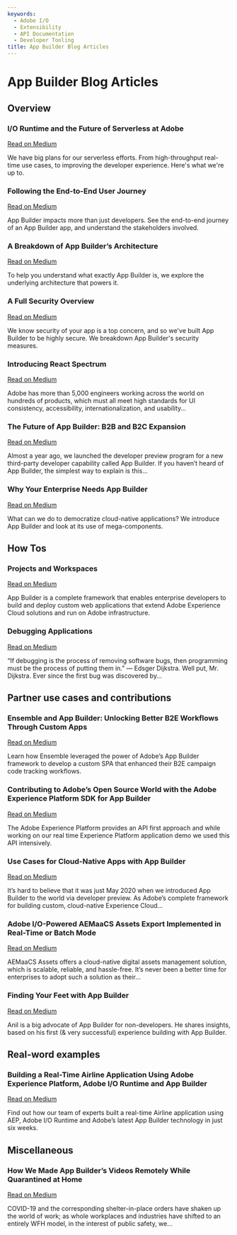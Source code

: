 ```yaml
---
keywords:
  - Adobe I/O
  - Extensibility
  - API Documentation
  - Developer Tooling
title: App Builder Blog Articles  
---
```


# App Builder Blog Articles

## Overview


<DiscoverBlock slots="heading, link, text" width="100%"/>

### I/O Runtime and the Future of Serverless at Adobe

[Read on Medium](https://medium.com/adobetech/i-o-runtime-and-the-future-of-serverless-at-adobe-2c647b43d3a7)

We have big plans for our serverless efforts. From high-throughput real-time use cases, to improving the developer experience. Here's what we're up to.




<DiscoverBlock slots="heading, link, text" width="100%"/>

### Following the End-to-End User Journey

[Read on Medium](https://medium.com/adobetech/following-the-end-to-end-user-journey-project-firefly-guides-6f961648ed20)

App Builder impacts more than just developers. See the end-to-end journey of an App Builder app, and understand the stakeholders involved.



<DiscoverBlock slots="heading, link, text" width="100%"/>

### A Breakdown of App Builder’s Architecture

[Read on Medium](https://medium.com/adobetech/a-breakdown-of-fireflys-architecture-project-firefly-guides-fe4f38e16014) 

To help you understand what exactly App Builder is, we explore the underlying architecture that powers it.




<DiscoverBlock slots="heading, link, text" width="100%"/>

### A Full Security Overview

[Read on Medium](https://medium.com/adobetech/a-full-security-overview-project-firefly-guides-c0b10919be2a) 

We know security of your app is a top concern, and so we've built App Builder to be highly secure. We breakdown App Builder's security measures.




<DiscoverBlock slots="heading, link, text" width="100%"/>

### Introducing React Spectrum 

[Read on Medium](https://medium.com/adobetech/introducing-react-spectrum-2f3dfab45906) 

Adobe has more than 5,000 engineers working across the world on hundreds of products, which must all meet high standards for UI consistency, accessibility, internationalization, and usability…




<DiscoverBlock slots="heading, link, text" width="100%"/>

### The Future of App Builder: B2B and B2C Expansion

[Read on Medium](https://medium.com/adobetech/the-future-of-project-firefly-b2b-and-b2c-expansion-89de7ec60610) 

Almost a year ago, we launched the developer preview program for a new third-party developer capability called App Builder. If you haven’t heard of App Builder, the simplest way to explain is this…




<DiscoverBlock slots="heading, link, text" width="100%"/>

### Why Your Enterprise Needs App Builder

[Read on Medium](https://medium.com/adobetech/why-your-enterprise-needs-project-firefly-9c2f2469a5f2) 

What can we do to democratize cloud-native applications? We introduce App Builder and look at its use of mega-components.



## How Tos

<DiscoverBlock slots="heading, link, text" width="100%"/>

### Projects and Workspaces

[Read on Medium](https://medium.com/adobetech/project-firefly-how-to-projects-and-workspaces-9738d31338e7) 

App Builder is a complete framework that enables enterprise developers to build and deploy custom web applications that extend Adobe Experience Cloud solutions and run on Adobe infrastructure.



<DiscoverBlock slots="heading, link, text" width="100%"/>

### Debugging Applications

[Read on Medium](https://medium.com/adobetech/debugging-applications-project-firefly-ecbe3e2a4495) 

“If debugging is the process of removing software bugs, then programming must be the process of putting them in.” — Edsger Dijkstra. Well put, Mr. Dijkstra. Ever since the first bug was discovered by…




## Partner use cases and contributions

<DiscoverBlock slots="heading, link, text" width="100%"/>

### Ensemble and App Builder: Unlocking Better B2E Workflows Through Custom Apps

[Read on Medium](https://medium.com/adobetech/building-an-spa-to-enhance-b2e-workflows-with-project-firefly-de128b180ee3) 

Learn how Ensemble leveraged the power of Adobe’s App Builder framework to develop a custom SPA that enhanced their B2E campaign code tracking workflows.



<DiscoverBlock slots="heading, link, text" width="100%"/>

### Contributing to Adobe’s Open Source World with the Adobe Experience Platform SDK for App Builder

[Read on Medium](https://medium.com/adobetech/contributing-to-adobes-open-source-world-with-the-adobe-experience-platform-sdk-for-project-1ae80d140608) 

The Adobe Experience Platform provides an API first approach and while working on our real time Experience Platform application demo we used this API intensively.



<DiscoverBlock slots="heading, link, text" width="100%"/>

### Use Cases for Cloud-Native Apps with App Builder

[Read on Medium](https://medium.com/adobetech/use-cases-project-firefly-cloud-native-apps-32f5ac6ef718) 

It’s hard to believe that it was just May 2020 when we introduced App Builder to the world via developer preview. As Adobe’s complete framework for building custom, cloud-native Experience Cloud…




<DiscoverBlock slots="heading, link, text" width="100%"/>

### Adobe I/O-Powered AEMaaCS Assets Export Implemented in Real-Time or Batch Mode

[Read on Medium](https://medium.com/adobetech/adobe-i-o-powered-aemaacs-assets-export-implemented-in-real-time-or-batch-mode-95b8f275cca2) 

AEMaaCS Assets offers a cloud-native digital assets management solution, which is scalable, reliable, and hassle-free. It’s never been a better time for enterprises to adopt such a solution as their…




<DiscoverBlock slots="heading, link, text" width="100%"/>

### Finding Your Feet with App Builder

[Read on Medium](https://medium.com/adobetech/project-firefly-getting-started-b3957e83b9f1) 

Anil is a big advocate of App Builder for non-developers. He shares insights, based on his first (& very successful) experience building with App Builder.




## Real-word examples

<DiscoverBlock slots="heading, link, text" width="100%"/>

### Building a Real-Time Airline Application Using Adobe Experience Platform, Adobe I/O Runtime and App Builder

[Read on Medium](https://www.netcentric.biz/insights/2020/06/building-an-aep-demo-with-firefly.html?utm_source=linkedin&utm_medium=social_nonpaid&utm_campaign=20_insights&utm_content=link_post&es_id=8e9abf83f6) 

Find out how our team of experts built a real-time Airline application using AEP, Adobe I/O Runtime and Adobe’s latest App Builder technology in just six weeks. 


## Miscellaneous

<DiscoverBlock slots="heading, link, text" width="100%"/>

### How We Made App Builder’s Videos Remotely While Quarantined at Home 

[Read on Medium](https://medium.com/adobetech/how-we-made-project-firefly-videos-remotely-in-quarantine-1a20c0f53e83)

COVID-19 and the corresponding shelter-in-place orders have shaken up the world of work; as whole workplaces and industries have shifted to an entirely WFH model, in the interest of public safety, we…
